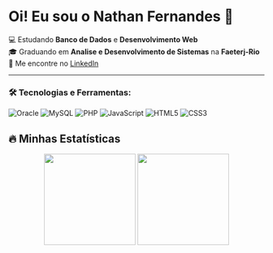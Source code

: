 # Oi! Eu sou o Nathan Fernandes 👋

💻 Estudando **Banco de Dados** e **Desenvolvimento Web**  
🎓 Graduando em **Analise e Desenvolvimento de Sistemas** na **Faeterj-Rio**    
🔗 Me encontre no [LinkedIn](www.linkedin.com/in/nathan-fernandes-5a99251bb_icons=true&theme=dark) 

---

### 🛠️ Tecnologias e Ferramentas:
![Oracle](https://img.shields.io/badge/Oracle-F80000?style=for-the-badge&logo=oracle&logoColor=white)
![MySQL](https://img.shields.io/badge/MySQL-005C84?style=for-the-badge&logo=mysql&logoColor=white)
![PHP](https://img.shields.io/badge/PHP-777BB4?style=for-the-badge&logo=php&logoColor=white&logoWidth=40)
![JavaScript](https://img.shields.io/badge/JavaScript-F7DF1E?style=for-the-badge&logo=javascript&logoColor=black)
![HTML5](https://img.shields.io/badge/HTML5-E34F26?style=for-the-badge&logo=html5&logoColor=white)
![CSS3](https://img.shields.io/badge/CSS3-1572B6?style=for-the-badge&logo=css3&logoColor=white)
## 🔥 Minhas Estatísticas

<div align="center">
  <img height="180em" src="https://github-readme-stats.vercel.app/api/top-langs/?username=NathanFernandes1&layout=compact&theme=dark&locale=pt-br"/>
  <img height="180em" src="https://github-readme-streak-stats.herokuapp.com/?user=NathanFernandes1&theme=dark&locale=pt-br"/>
</div>
